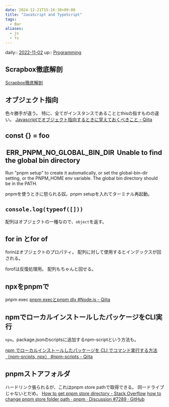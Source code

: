 ```yaml
---
date: 2024-12-21T15:16:38+09:00
title: "JavaScript and TypeScript"
tags:
  - Bar
aliases:
  - js
  - ts
---
```


daily:: [2022-11-02](Daily_Note/2022-11-02.md)
up:: [Programming](Programming.md)

## Scrapbox徹底解剖
[Scrapbox徹底解剖](../Nontagged/Scrapbox徹底解剖.md)

## オブジェクト指向
色々勝手が違う。
特に、全てがインスタンスであることとthisの指すものの違い。
[Javascriptでオブジェクト指向するときに覚えておくべきこと - Qiita](https://qiita.com/awakia/items/8ff451ca5f8ae0122be7)

## const {} = foo

##  ERR_PNPM_NO_GLOBAL_BIN_DIR  Unable to find the global bin directory

Run "pnpm setup" to create it automatically, or set the global-bin-dir setting, or the PNPM_HOME env variable. The global bin directory should be in the PATH.

pnpmを使うときに怒られる奴。pnpm setupを入れてターミナル再起動。

## `console.log(typeof([]))`
配列はオブジェクトの一種なので、`object`を返す。

## for in とfor of
forinはオブジェクトのプロパティ。
配列に対して使用するとインデックスが回される。

forofは反復処理用。
配列もちゃんと回せる。

## npxをpnpmで
pnpm exec
[pnpm execとpnpm dlx #Node.js - Qiita](https://qiita.com/KokiSakano/items/30ca5f154bff1a3d2b61)

## npmでローカルインストールしたパッケージをCLI実行
`npx`。package.jsonのscriptsに追加するnpm-scriptという方法も。

[npm でローカルインストールしたパッケージを CLI でコマンド実行する方法（npm-srcipts, npx） #npm-scripts - Qiita](https://qiita.com/sugurutakahashi12345/items/b814a09b65d8852226ad)

## pnpmストアフォルダ
ハードリンク張られるが、これはpnpm store pathで取得できる。
同一ドライブじゃないとだめ。
[How to get pnpm store directory - Stack Overflow](https://stackoverflow.com/questions/55403775/how-to-get-pnpm-store-directory)
[how to change pnpm store folder path · pnpm · Discussion #7289 · GitHub](https://github.com/orgs/pnpm/discussions/7289)